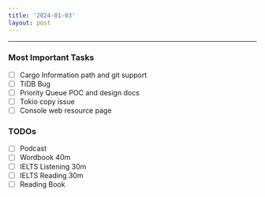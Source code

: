 ```yaml
---
title: '2024-01-03'
layout: post
---
```


---

### Most Important Tasks

- [ ] Cargo Information path and git support
- [ ] TiDB Bug
- [ ] Priority Queue POC and design docs
- [ ] Tokio copy issue
- [ ] Console web resource page

### TODOs

- [ ] Podcast
- [ ] Wordbook 40m
- [ ] IELTS Listening 30m
- [ ] IELTS Reading 30m
- [ ] Reading Book
